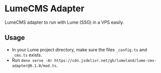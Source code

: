 # LumeCMS Adapter

LumeCMS adapter to run with Lume (SSG) in a VPS easily.

## Usage

- In your Lume project directory, make sure the files `_config.ts` and `_cms.ts`
  exists.
- Run
  `deno serve -Ar https://cdn.jsdelivr.net/gh/lumeland/lume-cms-adapter@0.1.0/mod.ts`.
